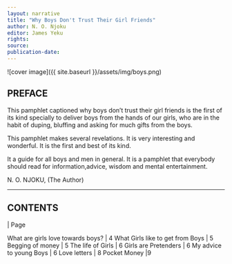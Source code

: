 ```yaml
---
layout: narrative
title: "Why Boys Don't Trust Their Girl Friends"
author: N. O. Njoku
editor: James Yeku
rights: 
source:
publication-date:
---
```



![cover image]({{ site.baseurl }}/assets/img/boys.png)

## PREFACE


This pamphlet captioned why boys don’t trust their girl friends is the first of its kind specially to deliver boys from the hands of our girls, who are in the habit of duping, bluffing and asking for much gifts from the boys.  

This pamphlet makes several revelations. It is very interesting and wonderful. It is the first and best of its kind. 

It a guide for all boys and men in general. It is a pamphlet that everybody should read for information,advice, wisdom and mental entertainment.
 
N. O. NJOKU, 
(The Author)

----
                        
## CONTENTS

 | Page
				   
What are girls love towards boys? | 4
What Girls like to get from Boys | 5
Begging of money | 5
The life of Girls | 6
Girls are Pretenders | 6
My advice to young Boys | 6
Love letters | 8
Pocket Money |9

